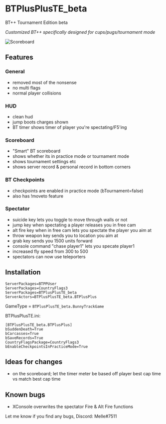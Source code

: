 # BTPlusPlusTE_beta
BT++ Tournament Edition beta

*Customized BT++ specifically designed for cups/pugs/tournament mode*

![Scoreboard](https://cdn.discordapp.com/attachments/710812298847060002/823614285157892126/unknown.png)

## Features
### General
- removed most of the nonsense
- no multi flags
- normal player collisions

### HUD
- clean hud
- jump boots charges shown
- BT timer shows timer of player you're spectating/F5'ing

### Scoreboard
- "Smart" BT scoreboard
- shows whether its in practice mode or tournament mode
- shows tournament settings etc
- shows server record & personal record in bottom corners

### BT Checkpoints
- checkpoints are enabled in practice mode (bTournament=false)
- also has !moveto <playername> feature

### Spectator
- suicide key lets you toggle to move through walls or not
- jump key when spectating a player releases you in free cam
- alt fire key when in free cam lets you spectate the player you aim at
- throw weapon key sends you to location you aim at
- grab key sends you 1500 units forward
- console command "chase player1" lets you specate player1
- increased fly speed from 300 to 500
- spectators can now use teleporters

## Installation
```
ServerPackages=BTPPUser
ServerPackages=CountryFlags3
ServerPackages=BTPlusPlusTE_beta
ServerActors=BTPlusPlusTE_beta.BTPlusPlus
```
GameType = `BTPlusPlusTE_beta.BunnyTrackGame`

BTPlusPlusTE.ini:
```
[BTPlusPlusTE_beta.BTPlusPlus]
bSuddenDeath=True
bCarcasses=True
bSaveRecords=True
CountryFlagsPackage=CountryFlags3
bEnableCheckpointsInPracticeMode=True
```

## Ideas for changes
- on the scoreboard; let the timer meter be based off player best cap time vs match best cap time

## Known bugs
- XConsole overwrites the spectator Fire & Alt Fire functions

Let me know if you find any bugs, Discord: Melle#7511
